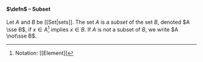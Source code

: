 #### $\defn$ – Subset
Let $A$ and $B$ be [[Set|sets]]. The set $A$ is a *subset* of the set $B$, denoted $A \sse B$, if $x \in A$[^1] implies $x \in B$. If $A$ is not a subset of $B$, we write $A \not\sse B$.

[^1]: Notation: [[Element]]